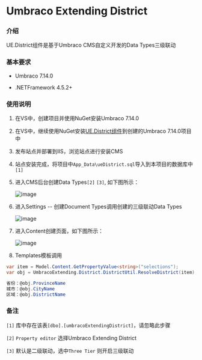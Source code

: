 # Umbraco Extending District #

### 介绍
UE.District组件是基于Umbraco CMS自定义开发的Data Types三级联动

### 基本要求

* Umbraco 7.14.0

* .NETFramework 4.5.2+

### 使用说明

1. 在VS中，创建项目并使用NuGet安装Umbraco 7.14.0
2. 在VS中，继续使用NuGet安装[UE.District组件](https://www.nuget.org/packages/UmbracoExtending.District)到创建的Umbraco 7.14.0项目中
3. 发布站点并部署到IIS，浏览站点进行安装CMS

4. 站点安装完成，将项目中`App_Data\ueDistrict.sql`导入到本项目的数据库中`[1]`

5. 进入CMS后台创建Data Types`[2]` `[3]`, 如下图所示：

    ![image](https://raw.githubusercontent.com/omp2013/UmbracoExtindingDocs/master/district/images/DataTypes.jpg)

6. 进入Settings -- 创建Document Types调用创建的三级联动Data Types

    ![image](https://raw.githubusercontent.com/omp2013/UmbracoExtindingDocs/master/district/images/doc_type.jpg)

7. 进入Content创建页面，如下图所示：

    ![image](https://raw.githubusercontent.com/omp2013/UmbracoExtindingDocs/master/district/images/Rendering.jpg)

8. Templates模板调用
```C#
var item = Model.Content.GetPropertyValue<string>("selections");
var obj = UmbracoExtending.District.DistrictUtil.ResolveDistrict(item);

省份：@obj.ProvinceName
城市：@obj.CityName
区域：@obj.DistrictName
```


### 备注

`[1]` 库中存在该表`[dbo].[umbracoExtendingDistrict]`，请忽略此步骤

`[2]` `Property editor` 选择Umbraco Extending District

`[3]` 默认是二级联动，选中`Three Tier` 则开启三级联动
